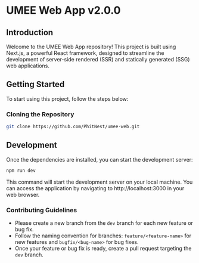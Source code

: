 # UMEE Web App v2.0.0

## Introduction
Welcome to the UMEE Web App repository! This project is built using Next.js, a powerful React framework, designed to streamline the development of server-side rendered (SSR) and statically generated (SSG) web applications.

## Getting Started
To start using this project, follow the steps below:

### Cloning the Repository
```bash
git clone https://github.com/PhitNest/umee-web.git
```
## Development
Once the dependencies are installed, you can start the development server:
```bash
npm run dev
```

This command will start the development server on your local machine. You can access the application by navigating to http://localhost:3000 in your web browser.

### Contributing Guidelines
- Please create a new branch from the `dev` branch for each new feature or bug fix.
- Follow the naming convention for branches: `feature/<feature-name>` for new features and `bugfix/<bug-name>` for bug fixes.
- Once your feature or bug fix is ready, create a pull request targeting the `dev` branch.